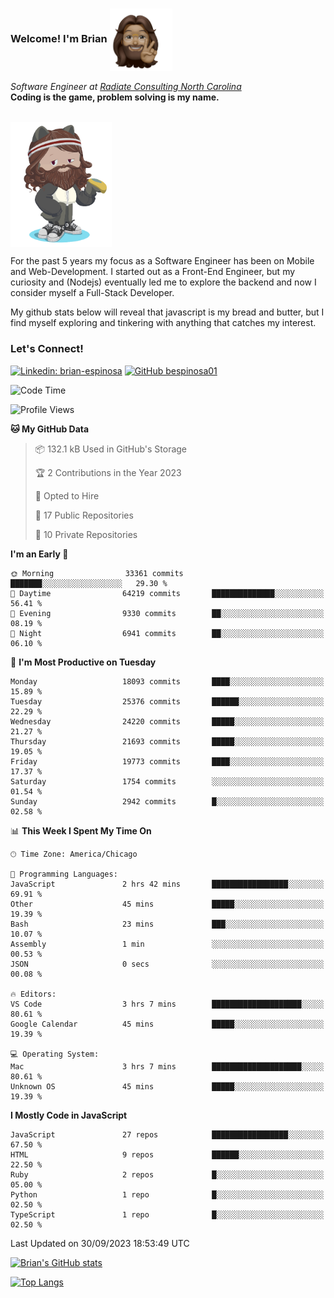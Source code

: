 ###  Welcome! I'm Brian <img align="center" src="https://github.com/bespinosa01/bespinosa01/blob/main/assets/peace-animoji.png" height="100" /></h2>
<p><em>Software Engineer at <a href="https://www.radiateconsulting.coop/north-carolina-tech-coop">Radiate Consulting North Carolina</a>
 <br/>
<!-- </br>Developer Consultant at <a href="https://codethedream.org/">Code The Dream</a> -->
</em> <b>Coding is the game, problem solving is my name.</b></p>

<br/>


 <img align="center" src="https://github.com/bespinosa01/bespinosa01/blob/main/assets/octo-me.png" height="200" /> 
 <p>
 For the past 5 years my focus as a Software Engineer has been on Mobile and Web-Development. I started out as a Front-End Engineer, but my curiosity and (Nodejs) eventually led me to explore the backend and now I consider myself a Full-Stack Developer.
</p>
<p>
 My github stats below will reveal that javascript is my bread and butter, but I find myself exploring and tinkering with anything that catches my interest. 
 </p>
 
 
### Let's Connect!

[![Linkedin: brian-espinosa](https://img.shields.io/badge/-brian--espinosa-blue?style=flat-square&logo=Linkedin&logoColor=white&link=https://www.linkedin.com/in/brian-espinosa/)](https://www.linkedin.com/in/brian-espinosa/)
[![GitHub bespinosa01](https://img.shields.io/github/followers/bespinosa01?label=follow&style=social)](https://github.com/bespinosa01)



<!--START_SECTION:waka-->
![Code Time](http://img.shields.io/badge/Code%20Time-1%2C302%20hrs%2050%20mins-blue)

![Profile Views](http://img.shields.io/badge/Profile%20Views-0-blue)

**🐱 My GitHub Data** 

> 📦 132.1 kB Used in GitHub's Storage 
 > 
> 🏆 2 Contributions in the Year 2023
 > 
> 💼 Opted to Hire
 > 
> 📜 17 Public Repositories 
 > 
> 🔑 10 Private Repositories 
 > 
**I'm an Early 🐤** 

```text
🌞 Morning                33361 commits       ███████░░░░░░░░░░░░░░░░░░   29.30 % 
🌆 Daytime                64219 commits       ██████████████░░░░░░░░░░░   56.41 % 
🌃 Evening                9330 commits        ██░░░░░░░░░░░░░░░░░░░░░░░   08.19 % 
🌙 Night                  6941 commits        ██░░░░░░░░░░░░░░░░░░░░░░░   06.10 % 
```
📅 **I'm Most Productive on Tuesday** 

```text
Monday                   18093 commits       ████░░░░░░░░░░░░░░░░░░░░░   15.89 % 
Tuesday                  25376 commits       ██████░░░░░░░░░░░░░░░░░░░   22.29 % 
Wednesday                24220 commits       █████░░░░░░░░░░░░░░░░░░░░   21.27 % 
Thursday                 21693 commits       █████░░░░░░░░░░░░░░░░░░░░   19.05 % 
Friday                   19773 commits       ████░░░░░░░░░░░░░░░░░░░░░   17.37 % 
Saturday                 1754 commits        ░░░░░░░░░░░░░░░░░░░░░░░░░   01.54 % 
Sunday                   2942 commits        █░░░░░░░░░░░░░░░░░░░░░░░░   02.58 % 
```


📊 **This Week I Spent My Time On** 

```text
🕑︎ Time Zone: America/Chicago

💬 Programming Languages: 
JavaScript               2 hrs 42 mins       █████████████████░░░░░░░░   69.91 % 
Other                    45 mins             █████░░░░░░░░░░░░░░░░░░░░   19.39 % 
Bash                     23 mins             ███░░░░░░░░░░░░░░░░░░░░░░   10.07 % 
Assembly                 1 min               ░░░░░░░░░░░░░░░░░░░░░░░░░   00.53 % 
JSON                     0 secs              ░░░░░░░░░░░░░░░░░░░░░░░░░   00.08 % 

🔥 Editors: 
VS Code                  3 hrs 7 mins        ████████████████████░░░░░   80.61 % 
Google Calendar          45 mins             █████░░░░░░░░░░░░░░░░░░░░   19.39 % 

💻 Operating System: 
Mac                      3 hrs 7 mins        ████████████████████░░░░░   80.61 % 
Unknown OS               45 mins             █████░░░░░░░░░░░░░░░░░░░░   19.39 % 
```

**I Mostly Code in JavaScript** 

```text
JavaScript               27 repos            █████████████████░░░░░░░░   67.50 % 
HTML                     9 repos             ██████░░░░░░░░░░░░░░░░░░░   22.50 % 
Ruby                     2 repos             █░░░░░░░░░░░░░░░░░░░░░░░░   05.00 % 
Python                   1 repo              █░░░░░░░░░░░░░░░░░░░░░░░░   02.50 % 
TypeScript               1 repo              █░░░░░░░░░░░░░░░░░░░░░░░░   02.50 % 
```




 Last Updated on 30/09/2023 18:53:49 UTC
<!--END_SECTION:waka-->


<!--  Github STATS -->
[![Brian's GitHub stats](https://github-readme-stats.vercel.app/api?username=bespinosa01&hide=stars,contribs&count_private=true&show_icons=true)](https://github.com/anuraghazra/github-readme-stats)

[![Top Langs](https://github-readme-stats.vercel.app/api/top-langs/?username=bespinosa01&layout=compact)](https://github.com/anuraghazra/github-readme-stats)



<!--
**bespinosa01/bespinosa01** is a ✨ _special_ ✨ repository because its `README.md` (this file) appears on your GitHub profile.

Here are some ideas to get you started:

- 🔭 I’m currently working on ...
- 🌱 I’m currently learning ...
- 👯 I’m looking to collaborate on ...
- 🤔 I’m looking for help with ...
- 💬 Ask me about ...
- 📫 How to reach me: ...
- 😄 Pronouns: ...
- ⚡ Fun fact: ...
-->
